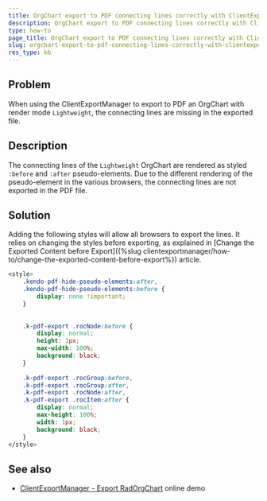 ```yaml
---
title: OrgChart export to PDF connecting lines correctly with ClientExportManager
description: OrgChart export to PDF connecting lines correctly with ClientExportManager. Check it now!
type: how-to
page_title: OrgChart export to PDF connecting lines correctly with ClientExportManager
slug: orgchart-export-to-pdf-connecting-lines-correctly-with-clientexportmanager
res_type: kb
---
```



## Problem

When using the ClientExportManager to export to PDF an OrgChart with render mode `Lightweight`, the connecting lines are missing in the exported file.

## Description

The connecting lines of the `Lightweight` OrgChart are rendered as styled `:before` and `:after` pseudo-elements. Due to the different rendering of the pseudo-element in the various browsers, the connecting lines are not exported in the PDF file.

## Solution

Adding the following styles will allow all browsers to export the lines. It relies on changing the styles before exporting, as explained in [Change the Exported Content before Export]({%slug clientexportmanager/how-to/change-the-exported-content-before-export%}) article.

````CSS
<style>
    .kendo-pdf-hide-pseudo-elements:after,
    .kendo-pdf-hide-pseudo-elements:before {
        display: none !important;
    }
 
 
    .k-pdf-export .rocNode:before {
        display: normal;
        height: 1px;
        max-width: 100%;
        background: black;
    }
 
    .k-pdf-export .rocGroup:before,
    .k-pdf-export .rocGroup:after,
    .k-pdf-export .rocNode:after,
    .k-pdf-export .rocItem:after {
        display: normal;
        max-height: 100%;
        width: 1px;
        background: black;
    }
</style>
````

## See also

- [ClientExportManager - Export RadOrgChart](https://demos.telerik.com/aspnet-ajax/client-export-manager/applicationscenarios/export-radorgchart/defaultcs.aspx?product=orgchart) online demo



